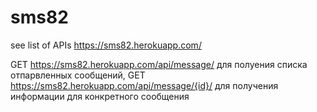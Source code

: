 # sms82

see list of APIs https://sms82.herokuapp.com/


GET https://sms82.herokuapp.com/api/message/ для полуения списка отпарвленных сообщений, 
GET https://sms82.herokuapp.com/api/message/{id}/ для получения информации для конкретного сообщения 
